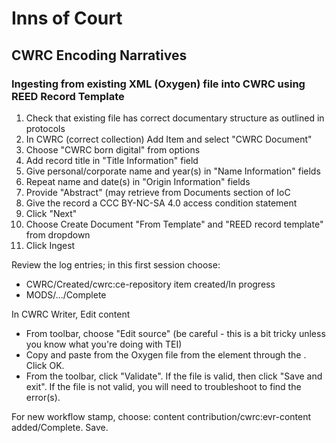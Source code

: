 # Inns of Court
## CWRC Encoding Narratives

### Ingesting from existing XML (Oxygen) file into CWRC using REED Record Template


1. Check that existing file has correct documentary structure as outlined in protocols
1. In CWRC (correct collection) Add Item and select "CWRC Document"
1. Choose "CWRC born digital" from options
1. Add record title in "Title Information" field
1. Give personal/corporate name and year(s) in "Name Information" fields
1. Repeat name and date(s) in "Origin Information" fields
1. Provide "Abstract" (may retrieve from Documents section of IoC
1. Give the record a CCC BY-NC-SA 4.0 access condition statement
1. Click "Next"
1. Choose Create Document "From Template" and "REED record template" from dropdown
1. Click Ingest

Review the log entries; in this first session choose:

- CWRC/Created/cwrc:ce-repository item created/In progress
- MODS/.../Complete

In CWRC Writer, Edit content

- From toolbar, choose "Edit source" (be careful - this is a bit tricky unless you know what you're doing with TEI)
- Copy and paste from the Oxygen file from the <text> element through the </TEI>. Click OK.
- From the toolbar, click "Validate". If the file is valid, then click "Save and exit". If the file is not valid, you will need to troubleshoot to find the error(s).

For new workflow stamp, choose:
content contribution/cwrc:evr-content added/Complete. Save.





